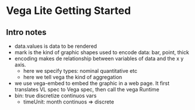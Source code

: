 # Vega Lite Getting Started

## Intro notes

- data.values is data to be rendered
- mark is the kind of graphic shapes used to encode data: bar, point, thick
- encoding makes de relationship between variables of data and the x y axis. 
  - here we specify types: nominal quantitative etc
  - here we tell vega the kind of aggregation
- we use vega-embed to embed the graphic in a web page. It first translates VL spec to Vega spec, then call the vega Runtime
- bin: true discretize continuos vars
  - timeUnit: month  continuos => discrete